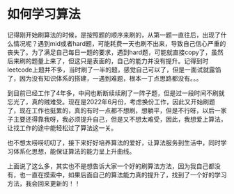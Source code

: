 # 如何学习算法

记得刚开始刷算法的时候，是按照题的顺序来刷的，从第一题一直往后，出现了什么情况呢？遇到mid或者hard题，可能耗费一天也刷不出来，导致自己信心严重的丧失了。为了满足自己每日一题的要求，遇到hard题，可能就直接copy了，虽然后来刷的题量上来了，但这只是表面的，自己的能力并没有提升。记得到时leetcode上题并不多，当时刷了一半的题，感觉自己可以了，但是一面试就露馅了，因为没有知识体系的搭建，一遇到难题，根本一丁点思路都没有。。。

到目前已经工作了4年多，中间也断断续续刷了一阵子题，但是过一段时间不刷就忘光了，真的贼难受。现在是2022年6月份，考虑换份工作，因此又开始刷题了，现在工作也挺累的，真的有时一点都不想刷，想躺平，但是不行呀，以后一家子主要还得靠我呀，我必须提升自己，但是又不想太难受，因此，我想爱上算法，让找工作的途中能轻松过了算法这一关。

也不想太唠唠叨叨了，接下来好好培养算法的爱好，让算法服务到生活中，同时学习体系化思想，能保证算法的能力呈上升曲线。


上面说了这么多，其实也不是想告诉大家一个好的刷算法方法，因为我自己都没有，也一直在摸索中，如果后面自己的算法能力真的提升了，找到了一个好的学习方法，我会回来更新的！！
